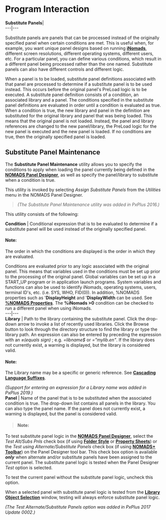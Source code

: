 # Program Interaction

**Substitute Panels**|   
---|---  
  
Substitute panels are panels that can be processed instead of the originally specified panel when certain conditions are met. This is useful when, for example, you want unique panel designs based on running **[iNomads](../../iNOMADS/iNOMADS%20Introduction.md)**, different screen resolutions, different operating systems, different users, etc. For a particular panel, you can define various conditions, which result in a different panel being processed rather than the one named. Substitute panels can also have different controls and different logic.

When a panel is to be loaded, substitute panel definitions associated with that panel are processed to determine if a substitute panel is to be used instead. This occurs before the original panel's PreLoad logic is to be executed. A substitute panel definition consists of a condition, an associated library and a panel. The conditions specified in the substitute panel definitions are evaluated in order until a condition is evaluated as true. When a condition is true, the new library and panel in the definition are substituted for the original library and panel that was being loaded. This means that the original panel is not loaded. Instead, the panel and library references are changed to the new panel/library, the PreLoad logic for the new panel is executed and the new panel is loaded. If no conditions are true, then the originally specified panel is loaded.

## Substitute Panel Maintenance

The **Substitute Panel Maintenance** utility allows you to specify the conditions to apply when loading the panel currently being defined in the **[NOMADS Panel Designer](../Panel%20Designer/Introduction.md)**, as well as specify the panel/library to substitute when a condition is true.

This utility is invoked by selecting _Assign Substitute Panels_ from the _Utilities_ menu in the NOMADS Panel Designer.

> _(The Substitute Panel Maintenance utility was added in PxPlus 2016.)_

This utility consists of the following:

**Condition** |  Conditional expression that is to be evaluated to determine if a substitute panel will be used instead of the originally specified panel.

#### **Note:**  
The order in which the conditions are displayed is the order in which they are evaluated.

Conditions are evaluated prior to any logic associated with the original panel. This means that variables used in the conditions must be set up prior to the processing of the original panel. Global variables can be set up in a START_UP program or in application launch programs. System variables and functions can also be used to identify iNomads, operating systems, users, terminal ID's, etc. (i.e. SYS, WHO, FID(0)). In addition, %NOMADS properties such as '**DisplayHeight** and '**DisplayWidth** can be used. See **[%NOMADS Properties](../Appendix/NOMADS%20Variables/Overview.htm#properties)**. The **%iNomads >0** condition can be checked to run a different panel when using iNomads.  
---|---  
**Library** |  Path to the library containing the substitute panel. Click the drop-down arrow to invoke a list of recently used libraries. Click the Browse button to look through the directory structure to find the library or type the library path. An expression can also be entered by preceding the expression with an **_=_**_(equals sign)_ ; e.g. _=libname$_ or _="mylib.en"_. If the library does not currently exist, a warning is displayed, but the library is considered valid.

#### **Note:**  
The Library name may be a specific or generic reference. See [**Cascading Language Suffixes**](../Multilingual%20Capabilities/Cascading%20Language%20Suffixes/Overview.md).

_(Support for entering an expression for a Library name was added in PxPlus 2019.)_  
**Panel** |  Name of the panel that is to be substituted when the associated condition is true. The drop-down list contains all panels in the library. You can also type the panel name. If the panel does not currently exist, a warning is displayed, but the panel is considered valid.  
  
> #### **Note:**  
To test substitute panel logic in the **[NOMADS Panel Designer](../Panel%20Designer/Introduction.md)**, select the _Test Alt/Subs Pnls_ check box (if using **[Folder Style](../Panel%20Designer/Folder%20Style/Using%20the%20Folder%20Style.md)** or **[Property Sheets](../Panel%20Designer/Properties%20Table/Overview.md)**) or the _Test using Alternate/Substitute Panels_ check box (if using **[NOMADS+ Toolbar](../../NOMADS+%20Toolbar/Introduction.md)**) on the Panel Designer tool bar. This check box option is available **_only_** when alternate and/or substitute panels have been assigned to the current panel. The substitute panel logic is tested when the Panel Designer _Test_ option is selected.  
  
To test the current panel without the substitute panel logic, uncheck this option.  
  
When a selected panel with substitute panel logic is tested from the **[Library Object Selection](../NOMADS%20Development/Library%20Object%20Selection/Console%20and%20Object%20List.md)** window, testing will always enforce substitute panel logic.  
  
_(The Test Alternate/Substitute Panels option was added in PxPlus 2017 Update 0002.)_
